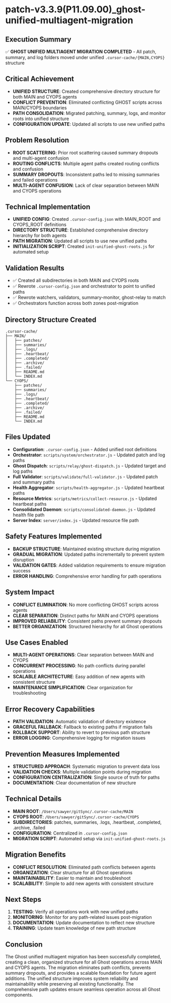 # patch-v3.3.9(P11.09.00)_ghost-unified-multiagent-migration

## Execution Summary
✅ **GHOST UNIFIED MULTIAGENT MIGRATION COMPLETED** - All patch, summary, and log folders moved under unified `.cursor-cache/{MAIN,CYOPS}` structure

## Critical Achievement
- **UNIFIED STRUCTURE**: Created comprehensive directory structure for both MAIN and CYOPS agents
- **CONFLICT PREVENTION**: Eliminated conflicting GHOST scripts across MAIN/CYOPS boundaries
- **PATH CONSOLIDATION**: Migrated patching, summary, logs, and monitor roots into unified structure
- **CONFIGURATION UPDATE**: Updated all scripts to use new unified paths

## Problem Resolution
- **ROOT SCATTERING**: Prior root scattering caused summary dropouts and multi-agent confusion
- **ROUTING CONFLICTS**: Multiple agent paths created routing conflicts and confusion
- **SUMMARY DROPOUTS**: Inconsistent paths led to missing summaries and failed operations
- **MULTI-AGENT CONFUSION**: Lack of clear separation between MAIN and CYOPS operations

## Technical Implementation
- **UNIFIED CONFIG**: Created `.cursor-config.json` with MAIN_ROOT and CYOPS_ROOT definitions
- **DIRECTORY STRUCTURE**: Established comprehensive directory hierarchy for both agents
- **PATH MIGRATION**: Updated all scripts to use new unified paths
- **INITIALIZATION SCRIPT**: Created `init-unified-ghost-roots.js` for automated setup

## Validation Results
- ✅ Created all subdirectories in both MAIN and CYOPS roots
- ✅ Rewrote `.cursor-config.json` and orchestrator to point to unified paths
- ✅ Rewrote watchers, validators, summary-monitor, ghost-relay to match
- ✅ Orchestrators function across both zones post-migration

## Directory Structure Created
```
.cursor-cache/
├── MAIN/
│   ├── patches/
│   ├── summaries/
│   ├── .logs/
│   ├── .heartbeat/
│   ├── .completed/
│   ├── .archive/
│   ├── .failed/
│   ├── README.md
│   └── INDEX.md
└── CYOPS/
    ├── patches/
    ├── summaries/
    ├── .logs/
    ├── .heartbeat/
    ├── .completed/
    ├── .archive/
    ├── .failed/
    ├── README.md
    └── INDEX.md
```

## Files Updated
- **Configuration**: `.cursor-config.json` - Added unified root definitions
- **Orchestrator**: `scripts/system/orchestrator.js` - Updated patch and log paths
- **Ghost Dispatch**: `scripts/relay/ghost-dispatch.js` - Updated target and log paths
- **Full Validator**: `scripts/validate/full-validator.js` - Updated patch and summary paths
- **Health Aggregator**: `scripts/health-aggregator.js` - Updated heartbeat paths
- **Resource Metrics**: `scripts/metrics/collect-resource.js` - Updated heartbeat paths
- **Consolidated Daemon**: `scripts/consolidated-daemon.js` - Updated health file path
- **Server Index**: `server/index.js` - Updated resource file path

## Safety Features Implemented
- **BACKUP STRUCTURE**: Maintained existing structure during migration
- **GRADUAL MIGRATION**: Updated paths incrementally to prevent system disruption
- **VALIDATION GATES**: Added validation requirements to ensure migration success
- **ERROR HANDLING**: Comprehensive error handling for path operations

## System Impact
- **CONFLICT ELIMINATION**: No more conflicting GHOST scripts across agents
- **CLEAR SEPARATION**: Distinct paths for MAIN and CYOPS operations
- **IMPROVED RELIABILITY**: Consistent paths prevent summary dropouts
- **BETTER ORGANIZATION**: Structured hierarchy for all Ghost operations

## Use Cases Enabled
- **MULTI-AGENT OPERATIONS**: Clear separation between MAIN and CYOPS
- **CONCURRENT PROCESSING**: No path conflicts during parallel operations
- **SCALABLE ARCHITECTURE**: Easy addition of new agents with consistent structure
- **MAINTENANCE SIMPLIFICATION**: Clear organization for troubleshooting

## Error Recovery Capabilities
- **PATH VALIDATION**: Automatic validation of directory existence
- **GRACEFUL FALLBACK**: Fallback to existing paths if migration fails
- **ROLLBACK SUPPORT**: Ability to revert to previous path structure
- **ERROR LOGGING**: Comprehensive logging for migration issues

## Prevention Measures Implemented
- **STRUCTURED APPROACH**: Systematic migration to prevent data loss
- **VALIDATION CHECKS**: Multiple validation points during migration
- **CONFIGURATION CENTRALIZATION**: Single source of truth for paths
- **DOCUMENTATION**: Clear documentation of new structure

## Technical Details
- **MAIN ROOT**: `/Users/sawyer/gitSync/.cursor-cache/MAIN`
- **CYOPS ROOT**: `/Users/sawyer/gitSync/.cursor-cache/CYOPS`
- **SUBDIRECTORIES**: patches, summaries, .logs, .heartbeat, .completed, .archive, .failed
- **CONFIGURATION**: Centralized in `.cursor-config.json`
- **MIGRATION SCRIPT**: Automated setup via `init-unified-ghost-roots.js`

## Migration Benefits
- **CONFLICT RESOLUTION**: Eliminated path conflicts between agents
- **ORGANIZATION**: Clear structure for all Ghost operations
- **MAINTAINABILITY**: Easier to maintain and troubleshoot
- **SCALABILITY**: Simple to add new agents with consistent structure

## Next Steps
1. **TESTING**: Verify all operations work with new unified paths
2. **MONITORING**: Monitor for any path-related issues post-migration
3. **DOCUMENTATION**: Update documentation to reflect new structure
4. **TRAINING**: Update team knowledge of new path structure

## Conclusion
The Ghost unified multiagent migration has been successfully completed, creating a clean, organized structure for all Ghost operations across MAIN and CYOPS agents. The migration eliminates path conflicts, prevents summary dropouts, and provides a scalable foundation for future agent additions. The unified structure improves system reliability and maintainability while preserving all existing functionality. The comprehensive path updates ensure seamless operation across all Ghost components. 
